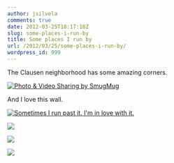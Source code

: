 ```yaml
---
author: jsilvela
comments: true
date: 2012-03-25T18:17:18Z
slug: some-places-i-run-by
title: Some places I run by
url: /2012/03/25/some-places-i-run-by/
wordpress_id: 999
---
```


The Clausen neighborhood has some amazing corners.

[![Photo & Video Sharing by SmugMug](http://jsilvela.smugmug.com/Other/Sueltas/i-w96hHF9/0/S/IMG1343-S.jpg)](http://jsilvela.smugmug.com/Other/Sueltas/5019150_VjW39L#!i=1762654315&k=w96hHF9&lb=1&s=A)

And I love this wall.

[![Sometimes I run past it. I'm in love with it.](http://jsilvela.smugmug.com/Other/Sueltas/i-8LtqsWq/0/S/IMG1346-S.jpg)](http://jsilvela.smugmug.com/Other/Sueltas/5019150_VjW39L#!i=1762657116&k=8LtqsWq&lb=1&s=A)

[![](http://jsilvela.smugmug.com/Other/Sueltas/i-LHw996x/0/S/IMG1356-S.jpg)](http://jsilvela.smugmug.com/Other/Sueltas/5019150_VjW39L#!i=1762662796&k=LHw996x&lb=1&s=A)

[![](http://jsilvela.smugmug.com/Other/Sueltas/i-36r9X3G/0/S/IMG1358-S.jpg)](http://jsilvela.smugmug.com/Other/Sueltas/5019150_VjW39L#!i=1762664087&k=36r9X3G&lb=1&s=A)

[![](http://jsilvela.smugmug.com/Other/Sueltas/i-ZLmnMbP/0/S/IMG1361-S.jpg)](http://jsilvela.smugmug.com/Other/Sueltas/5019150_VjW39L#!i=1762665643&k=ZLmnMbP&lb=1&s=A)


